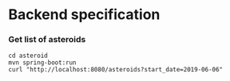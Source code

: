 # Backend specification

### Get list of asteroids

```
cd asteroid
mvn spring-boot:run
curl "http://localhost:8080/asteroids?start_date=2019-06-06"
```